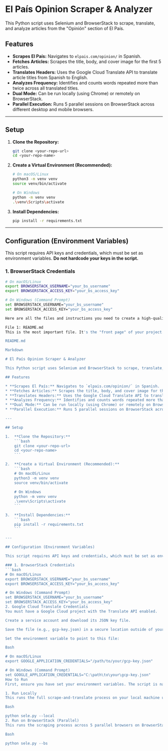 # El País Opinion Scraper & Analyzer

This Python script uses Selenium and BrowserStack to scrape, translate, and analyze articles from the "Opinión" section of El País.

## Features

* **Scrapes El País:** Navigates to `elpais.com/opinion/` in Spanish.
* **Fetches Articles:** Scrapes the title, body, and cover image for the first 5 articles.
* **Translates Headers:** Uses the Google Cloud Translate API to translate article titles from Spanish to English.
* **Analyzes Frequency:** Identifies and counts words repeated more than twice across all translated titles.
* **Dual Mode:** Can be run locally (using Chrome) or remotely on BrowserStack.
* **Parallel Execution:** Runs 5 parallel sessions on BrowserStack across different desktop and mobile browsers.

---

## Setup

1.  **Clone the Repository:**
    ```bash
    git clone <your-repo-url>
    cd <your-repo-name>
    ```

2.  **Create a Virtual Environment (Recommended):**
    ```bash
    # On macOS/Linux
    python3 -m venv venv
    source venv/bin/activate
    
    # On Windows
    python -m venv venv
    .\venv\Scripts\activate
    ```

3.  **Install Dependencies:**
    ```bash
    pip install -r requirements.txt
    ```

---

## Configuration (Environment Variables)

This script requires API keys and credentials, which must be set as environment variables. **Do not hardcode your keys in the script.**

### 1. BrowserStack Credentials
```bash
# On macOS/Linux
export BROWSERSTACK_USERNAME="your_bs_username"
export BROWSERSTACK_ACCESS_KEY="your_bs_access_key"

# On Windows (Command Prompt)
set BROWSERSTACK_USERNAME="your_bs_username"
set BROWSERSTACK_ACCESS_KEY="your_bs_access_key"

Here are all the files and instructions you need to create a high-quality, professional-looking GitHub repository for your assignment.

File 1: README.md
This is the most important file. It's the "front page" of your project.

README.md

Markdown

# El País Opinion Scraper & Analyzer

This Python script uses Selenium and BrowserStack to scrape, translate, and analyze articles from the "Opinión" section of El País.

## Features

* **Scrapes El País:** Navigates to `elpais.com/opinion/` in Spanish.
* **Fetches Articles:** Scrapes the title, body, and cover image for the first 5 articles.
* **Translates Headers:** Uses the Google Cloud Translate API to translate article titles from Spanish to English.
* **Analyzes Frequency:** Identifies and counts words repeated more than twice across all translated titles.
* **Dual Mode:** Can be run locally (using Chrome) or remotely on BrowserStack.
* **Parallel Execution:** Runs 5 parallel sessions on BrowserStack across different desktop and mobile browsers.

---

## Setup

1.  **Clone the Repository:**
    ```bash
    git clone <your-repo-url>
    cd <your-repo-name>
    ```

2.  **Create a Virtual Environment (Recommended):**
    ```bash
    # On macOS/Linux
    python3 -m venv venv
    source venv/bin/activate
    
    # On Windows
    python -m venv venv
    .\venv\Scripts\activate
    ```

3.  **Install Dependencies:**
    ```bash
    pip install -r requirements.txt
    ```

---

## Configuration (Environment Variables)

This script requires API keys and credentials, which must be set as environment variables. **Do not hardcode your keys in the script.**

### 1. BrowserStack Credentials
```bash
# On macOS/Linux
export BROWSERSTACK_USERNAME="your_bs_username"
export BROWSERSTACK_ACCESS_KEY="your_bs_access_key"

# On Windows (Command Prompt)
set BROWSERSTACK_USERNAME="your_bs_username"
set BROWSERSTACK_ACCESS_KEY="your_bs_access_key"
2. Google Cloud Translate Credentials
You must have a Google Cloud project with the Translate API enabled.

Create a service account and download its JSON key file.

Save the file (e.g., gcp-key.json) in a secure location outside of your project repository.

Set the environment variable to point to this file:

Bash

# On macOS/Linux
export GOOGLE_APPLICATION_CREDENTIALS="/path/to/your/gcp-key.json"

# On Windows (Command Prompt)
set GOOGLE_APPLICATION_CREDENTIALS="C:\path\to\your\gcp-key.json"
How to Run
First, ensure you have set your environment variables. The script is named sele.py.

1. Run Locally
This runs the full scrape-and-translate process on your local machine using Chrome.

Bash

python sele.py --local
2. Run on BrowserStack (Parallel)
This runs the scraping process across 5 parallel browsers on BrowserStack, then collects, translates, and analyzes the results.

Bash

python sele.py --bs
